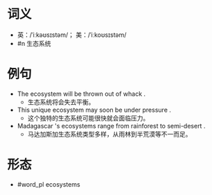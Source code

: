 # 词义
- 英：/ˈiːkəʊsɪstəm/； 美：/ˈiːkoʊsɪstəm/
- #n 生态系统
# 例句
- The ecosystem will be thrown out of whack .
	- 生态系统将会失去平衡。
- This unique ecosystem may soon be under pressure .
	- 这个独特的生态系统可能很快就会面临压力。
- Madagascar 's ecosystems range from rainforest to semi-desert .
	- 马达加斯加生态系统类型多样，从雨林到半荒漠等不一而足。
# 形态
- #word_pl ecosystems
